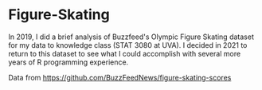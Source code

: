 # Figure-Skating

In 2019, I did a brief analysis of Buzzfeed's Olympic Figure Skating dataset for my data to knowledge class (STAT 3080 at UVA). I decided in 2021 to return to this dataset to see what I could accomplish with several more years of R programming experience.

Data from <https://github.com/BuzzFeedNews/figure-skating-scores>